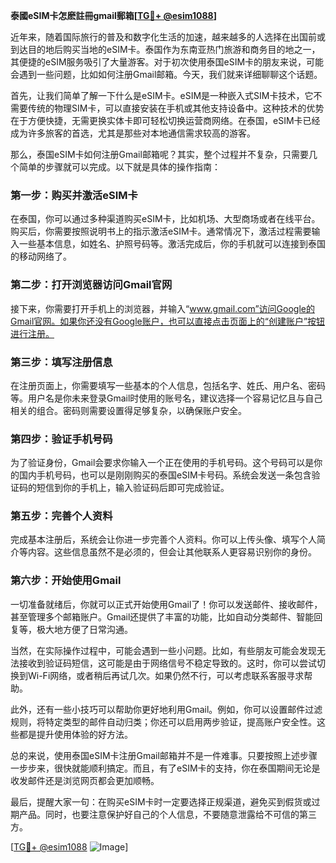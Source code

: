 **泰國eSIM卡怎麽註冊gmail郵箱[[TG💪+ @esim1088](https://t.me/s/esim1088)]**

近年来，随着国际旅行的普及和数字化生活的加速，越来越多的人选择在出国前或到达目的地后购买当地的eSIM卡。泰国作为东南亚热门旅游和商务目的地之一，其便捷的eSIM服务吸引了大量游客。对于初次使用泰国eSIM卡的朋友来说，可能会遇到一些问题，比如如何注册Gmail邮箱。今天，我们就来详细聊聊这个话题。

首先，让我们简单了解一下什么是eSIM卡。eSIM是一种嵌入式SIM卡技术，它不需要传统的物理SIM卡，可以直接安装在手机或其他支持设备中。这种技术的优势在于方便快捷，无需更换实体卡即可轻松切换运营商网络。在泰国，eSIM卡已经成为许多旅客的首选，尤其是那些对本地通信需求较高的游客。

那么，泰国eSIM卡如何注册Gmail邮箱呢？其实，整个过程并不复杂，只需要几个简单的步骤就可以完成。以下就是具体的操作指南：

### 第一步：购买并激活eSIM卡

在泰国，你可以通过多种渠道购买eSIM卡，比如机场、大型商场或者在线平台。购买后，你需要按照说明书上的指示激活eSIM卡。通常情况下，激活过程需要输入一些基本信息，如姓名、护照号码等。激活完成后，你的手机就可以连接到泰国的移动网络了。

### 第二步：打开浏览器访问Gmail官网

接下来，你需要打开手机上的浏览器，并输入“www.gmail.com”访问Google的Gmail官网。如果你还没有Google账户，也可以直接点击页面上的“创建账户”按钮进行注册。

### 第三步：填写注册信息

在注册页面上，你需要填写一些基本的个人信息，包括名字、姓氏、用户名、密码等。用户名是你未来登录Gmail时使用的账号名，建议选择一个容易记忆且与自己相关的组合。密码则需要设置得足够复杂，以确保账户安全。

### 第四步：验证手机号码

为了验证身份，Gmail会要求你输入一个正在使用的手机号码。这个号码可以是你的国内手机号码，也可以是刚刚购买的泰国eSIM卡号码。系统会发送一条包含验证码的短信到你的手机上，输入验证码后即可完成验证。

### 第五步：完善个人资料

完成基本注册后，系统会让你进一步完善个人资料。你可以上传头像、填写个人简介等内容。这些信息虽然不是必须的，但会让其他联系人更容易识别你的身份。

### 第六步：开始使用Gmail

一切准备就绪后，你就可以正式开始使用Gmail了！你可以发送邮件、接收邮件，甚至管理多个邮箱账户。Gmail还提供了丰富的功能，比如自动分类邮件、智能回复等，极大地方便了日常沟通。

当然，在实际操作过程中，可能会遇到一些小问题。比如，有些朋友可能会发现无法接收到验证码短信，这可能是由于网络信号不稳定导致的。这时，你可以尝试切换到Wi-Fi网络，或者稍后再试几次。如果仍然不行，可以考虑联系客服寻求帮助。

此外，还有一些小技巧可以帮助你更好地利用Gmail。例如，你可以设置邮件过滤规则，将特定类型的邮件自动归类；你还可以启用两步验证，提高账户安全性。这些都是提升使用体验的好方法。

总的来说，使用泰国eSIM卡注册Gmail邮箱并不是一件难事。只要按照上述步骤一步步来，很快就能顺利搞定。而且，有了eSIM卡的支持，你在泰国期间无论是收发邮件还是浏览网页都会更加顺畅。

最后，提醒大家一句：在购买eSIM卡时一定要选择正规渠道，避免买到假货或过期产品。同时，也要注意保护好自己的个人信息，不要随意泄露给不可信的第三方。

[[TG💪+ @esim1088](https://t.me/s/esim1088) ![Image](https://i.postimg.cc/4NQfJmqS/Snipaste-2025-05-13-00-14-12.png)]
